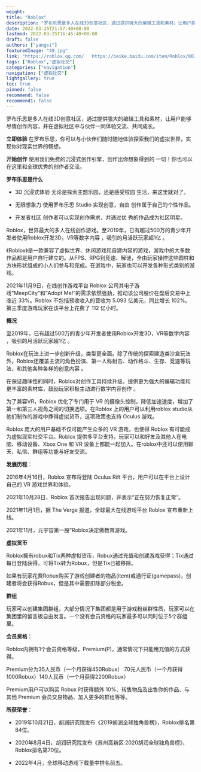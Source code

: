 ```yaml
---
weight: 
title: "Roblox"
description: "罗布乐思是多人在线3D创意社区，通过提供强大的编辑工具和素材，让用户能够尽情创作内容，并在虚拟社区中与伙伴一同体验交流、共同成长。"
date: 2022-03-25T21:57:40+08:00
lastmod: 2022-03-25T16:45:40+08:00
draft: false
authors: ["yangsi"]
featuredImage: "49.jpg"
link: "https://roblox.qq.com/   https://baike.baidu.com/item/Roblox/882009?fr=aladdin"
tags: ["Roblox","虚拟社交"]
categories: ["navigation"]
navigation: ["虚拟社交"]
lightgallery: true
toc: true
pinned: false
recommend: false
recommend1: false
---
```


罗布乐思是多人在线3D创意社区，通过提供强大的编辑工具和素材，让用户能够尽情创作内容，并在虚拟社区中与伙伴一同体验交流、共同成长。

**立即体验**
在罗布乐思，你可以与小伙伴们随时随地体验探索我们的虚拟世界，实现你对现实世界的畅想。

**开始创作**
使用我们免费的沉浸式创作引擎，创作出你想象得到的 一切！你也可以在这里和全球优秀的创作者交流。

**罗布乐思是什么**

- 3D 沉浸式体验
无论是探索主题乐园，还是感受校园 生活，来这里就对了。

- 无限想象力
使用罗布乐思 Studio 实现创意，自由 创作属于自己的个性作品。

- 开发者社区
创作者可以实现创作需求，并通过优 秀的作品成为社区明星。

Roblox，世界最大的多人在线创作游戏。至2019年，已有超过500万的青少年开发者使用Roblox开发3D，VR等数字内容 ，吸引的月活跃玩家超1亿  。

《Roblox》是一款兼容了虚拟世界、休闲游戏和自建内容的游戏，游戏中的大多数作品都是用户自行建立的。从FPS、RPG到竞速、解谜，全由玩家操控这些圆柱和方块形状组成的小人们参与和完成。在游戏中，玩家也可以开发各种形式类别的游戏。 

2021年11月9日，在线创作游戏平台 Roblox 公司其电子游戏“MeepCity”和“Adopt Me!”的需求依然强劲，推动该公司股价在盘后交易中上涨近 33%。Roblox 不包括预收收入的营收为 5.093 亿美元，同比增长 102%。第三季度游戏玩家在该平台上花费了 112 亿小时。

**概况**

至2019年，已有超过500万的青少年开发者使用Roblox开发3D，VR等数字内容 ，吸引的月活跃玩家超1亿 。

Roblox在玩法上进一步创新升级，类型更全面。除了传统的探索建造类沙盒玩法外，Roblox还覆盖主流的角色扮演、第一人称射击、动作格斗、生存、竞速等玩法，和其他各种各样的创意内容 。

在保证趣味性的同时，Roblox对创作工具持续升级，提供更为强大的编辑功能和更丰富的素材库，鼓励玩家积极主动进行数字内容创作 。

为了兼容VR，Roblox 优化了专门用于 VR 的摄像头控制，降低加速速度，增加了第一和第三人视角之间的切换选项。在Roblox 上的用户可以利用roblox studio从他们制作的游戏中挣得虚拟货币，这项政策也支持 Oculus 游戏。

Roblox 庞大的用户基础不仅可能产生众多的 VR 游戏，也使得 Roblox 有可能成为虚拟现实社交平台。Roblox 提供多平台支持，玩家可以和好友及其他人在电脑、移动设备、Xbox One 和 VR 设备上都能一起加入。在roblox中还可以使用聊天、私信、群组等功能与好友交流。

**发展历程**：

2016年4月16日，Roblox 宣布将登陆 Oculus Rift 平台，用户可以在平台上设计自己的 VR 游戏世界和体验。 

2021年10月28日，Roblox 首次报告出现问题，并表示“正在努力恢复正常”。 

2021年11月1日，据 The Verge 报道，全球最大在线游戏平台 Roblox 宣布重新上线。 

2021年11月，元宇宙第一股”Roblox决定做教育游戏。

**虚拟货币**

Roblox拥有robux和Tix两种虚拟货币，Robux通过充值和创建游戏获得；Tix通过每日登陆获得，可将Tix转为Robux，但是Tix已被移除。

如果有玩家花费Robux购买了游戏创建者的物品(item)或通行证(gamepass)，创建者将会获得Robux，但是其中需要扣除部分税金。

**群组**

玩家可以创建集团群组，大部分情况下集团都是用于游戏粉丝群性质，玩家可以在集团里的留言板自由发言。一个没有会员资格的玩家最多可以同时位于5个群组里。

**会员资格**：

Roblox内拥有1个会员资格等级，Premium(P)，通常情况下只能用充值的方式获得。

Premium分为35人民币（一个月获得450Robux） 70元人民币（一个月获得1000Robux）140人民币（一个月获得2200Robux）

Premium用户可以购买 Robux 时获得额外 10%、转售物品及出售你的作品、与其他 Premium 会员交易物品、加入更多的群组等等。

**所获荣誉**：

- 2019年10月21日，胡润研究院发布《2019胡润全球独角兽榜》，Roblox排名第84位。 

- 2020年8月4日，胡润研究院发布《苏州高新区·2020胡润全球独角兽榜》，Roblox排名第70位。 

- 2022年4月，全球移动游戏下载量中排名前五。